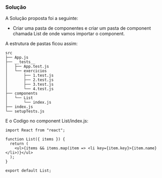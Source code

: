 ### Solução
A Solução proposta foi a seguinte:

 - Criar uma pasta de componentes e criar um pasta de component chamada List de onde vamos importar o component. 
 
A estrutura de pastas ficou assim:
```
src
├── App.js
├── __tests__
│   ├── App.test.js
│   └── exercicios
│       ├── 1.test.js
│       ├── 2.test.js
│       ├── 3.test.js
│       └── 4.test.js
├── components
│   └── List
│       └── index.js
├── index.js
└── setupTests.js
```
E o Codigo no component List/index.js:

```
import React from "react";

function List({ items }) {
  return (
    <ul>{items && items.map(item => <li key={item.key}>{item.name}</li>)}</ul>
  );
}

export default List;
```